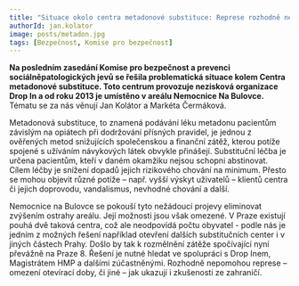 ```yaml
---
title: "Situace okolo centra metadonové substituce: Represe rozhodně nepomohou"
authorId: jan.kolator
image: posts/metadon.jpg
tags: [Bezpečnost, Komise pro bezpečnost]
---
```


**Na posledním zasedání Komise pro bezpečnost a prevenci sociálněpatologických jevů se řešila problematická situace kolem Centra metadonové substituce. Toto centrum provozuje nezisková organizace Drop In a od roku 2013 je umístěno v areálu Nemocnice Na Bulovce.** Tématu se za nás věnují Jan Kolátor a Markéta Čermáková.

Metadonová substituce, to znamená podávání léku metadonu pacientům závislým na opiátech při dodržování přísných pravidel, je jednou z ověřených metod snižujících společenskou a finanční zátěž, kterou potíže spojené s užíváním návykových látek obvykle přinášejí. Substituční léčba je určena pacientům, kteří v daném okamžiku nejsou schopni abstinovat. Cílem léčby je snížení dopadů jejich rizikového chování na minimum. Přesto se mohou objevit různé potíže – např. vyšší výskyt uživatelů – klientů centra či jejich doprovodu, vandalismus, nevhodné chování a další.

Nemocnice na Bulovce se pokouší tyto nežádoucí projevy eliminovat zvýšením ostrahy areálu. Její možnosti jsou však omezené. V Praze existují pouhá dvě taková centra, což ale neodpovídá počtu obyvatel - podle nás je jedním z možných řešení například otevření dalších substitučních center i v jiných částech Prahy. Došlo by tak k rozmělnění zátěže spočívající nyní převážně na Praze 8. Řešení je nutné hledat ve spolupráci s Drop Inem, Magistrátem HMP a dalšími zúčastněnými. Rozhodně nepomohou represe – omezení otevírací doby, či jiné – jak ukazují i zkušenosti ze zahraničí.
